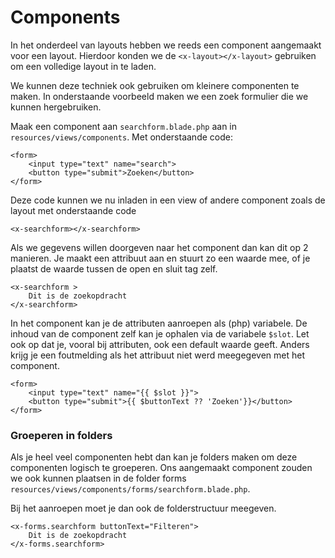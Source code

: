 # Components

In het onderdeel van layouts hebben we reeds een component aangemaakt voor een layout. Hierdoor konden we de `<x-layout></x-layout>` gebruiken om een volledige layout in te laden.

We kunnen deze techniek ook gebruiken om kleinere componenten te maken. In onderstaande voorbeeld maken we een zoek formulier die we kunnen hergebruiken.

Maak een component aan `searchform.blade.php` aan in `resources/views/components`. Met onderstaande code:

```
<form>
    <input type="text" name="search">
    <button type="submit">Zoeken</button>
</form>
```

Deze code kunnen we nu inladen in een view of andere component zoals de layout met onderstaande code

```
<x-searchform></x-searchform>
```

Als we gegevens willen doorgeven naar het component dan kan dit op 2 manieren. Je maakt een attribuut aan en stuurt zo een waarde mee, of je plaatst de waarde tussen de open en sluit tag zelf.

```
<x-searchform >
    Dit is de zoekopdracht
</x-searchform>
```

In het component kan je de attributen aanroepen als (php) variabele. De inhoud van de component zelf kan je ophalen via de variabele `$slot`. Let ook op dat je, vooral bij attributen, ook een default waarde geeft. Anders krijg je een foutmelding als het attribuut niet werd meegegeven met het component. 

```
<form>
    <input type="text" name="{{ $slot }}">
    <button type="submit">{{ $buttonText ?? 'Zoeken'}}</button>
</form>
```

### Groeperen in folders

Als je heel veel componenten hebt dan kan je folders maken om deze componenten logisch te groeperen. Ons aangemaakt component zouden we ook kunnen plaatsen in de folder forms `resources/views/components/forms/searchform.blade.php`.

Bij het aanroepen moet je dan ook de folderstructuur meegeven.

```
<x-forms.searchform buttonText="Filteren">
    Dit is de zoekopdracht
</x-forms.searchform>
```